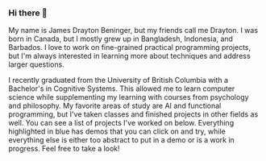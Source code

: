 ### Hi there 👋

<!--
**jamesdrayton/jamesdrayton** is a ✨ _special_ ✨ repository because its `README.md` (this file) appears on your GitHub profile.

Here are some ideas to get you started:

- 🔭 I’m currently working on ...
- 🌱 I’m currently learning ...
- 👯 I’m looking to collaborate on ...
- 🤔 I’m looking for help with ...
- 💬 Ask me about ...
- 📫 How to reach me: ...
- 😄 Pronouns: ...
- ⚡ Fun fact: ...
-->

My name is James Drayton Beninger, but my friends call me Drayton. I was born in Canada, but I mostly grew up in Bangladesh, Indonesia, and Barbados. I love to work on 
fine-grained practical programming projects, but I'm always interested in learning more about techniques and address larger questions. 

I recently graduated from the University of British Columbia with a Bachelor's in Cognitive Systems. This allowed me to learn computer science while supplementing my 
learning with courses from psychology and philosophy. My favorite areas of study are AI and functional programming, but I've taken classes and finished projects in other
fields as well. You can see a list of projects I've worked on below. Everything highlighted in blue has demos that you can click on and try, while 
everything else is either too abstract to put in a demo or is a work in progress. Feel free to take a look!

